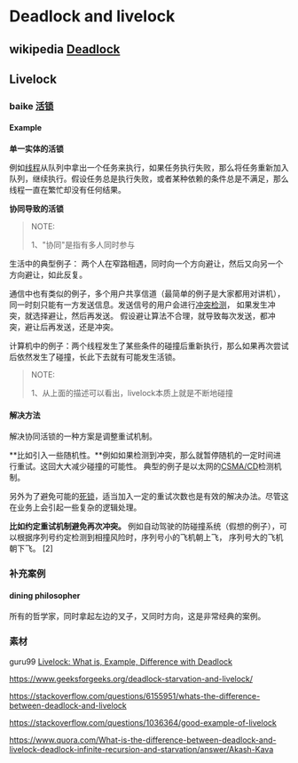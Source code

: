 # Deadlock and livelock



## wikipedia [Deadlock](https://en.wikipedia.org/wiki/Deadlock)



## Livelock

### baike [活锁](https://baike.baidu.com/item/%E6%B4%BB%E9%94%81)

#### Example

**单一实体的活锁**

例如[线程](https://baike.baidu.com/item/线程/103101)从队列中拿出一个任务来执行，如果任务执行失败，那么将任务重新加入队列，继续执行。假设任务总是执行失败，或者某种依赖的条件总是不满足，那么线程一直在繁忙却没有任何结果。

**协同导致的活锁**

> NOTE: 
>
> 1、"协同"是指有多人同时参与

生活中的典型例子： 两个人在窄路相遇，同时向一个方向避让，然后又向另一个方向避让，如此反复。

通信中也有类似的例子，多个用户共享信道（最简单的例子是大家都用对讲机），同一时刻只能有一方发送信息。发送信号的用户会进行[冲突检测](https://baike.baidu.com/item/冲突检测/9032239)， 如果发生冲突，就选择避让，然后再发送。 假设避让算法不合理，就导致每次发送，都冲突，避让后再发送，还是冲突。

计算机中的例子：两个线程发生了某些条件的碰撞后重新执行，那么如果再次尝试后依然发生了碰撞，长此下去就有可能发生活锁。

> NOTE: 
>
> 1、从上面的描述可以看出，livelock本质上就是不断地碰撞

#### 解决方法

解决协同活锁的一种方案是调整重试机制。

**比如引入一些随机性。**例如如果检测到冲突，那么就暂停随机的一定时间进行重试。这回大大减少碰撞的可能性。 典型的例子是以太网的[CSMA/CD](https://baike.baidu.com/item/CSMA%2FCD/986847)检测机制。

另外为了避免可能的[死锁](https://baike.baidu.com/item/死锁/2196938)，适当加入一定的重试次数也是有效的解决办法。尽管这在业务上会引起一些复杂的逻辑处理。

**比如约定重试机制避免再次冲突。** 例如自动驾驶的防碰撞系统（假想的例子），可以根据序列号约定检测到相撞风险时，序列号小的飞机朝上飞， 序列号大的飞机朝下飞。 [2]

### 补充案例

#### dining philosopher

所有的哲学家，同时拿起左边的叉子，又同时方向，这是非常经典的案例。



### 素材

guru99 [Livelock: What is, Example, Difference with Deadlock](https://www.guru99.com/what-is-livelock-example.html)

https://www.geeksforgeeks.org/deadlock-starvation-and-livelock/


https://stackoverflow.com/questions/6155951/whats-the-difference-between-deadlock-and-livelock


https://stackoverflow.com/questions/1036364/good-example-of-livelock


https://www.quora.com/What-is-the-difference-between-deadlock-and-livelock-deadlock-infinite-recursion-and-starvation/answer/Akash-Kava